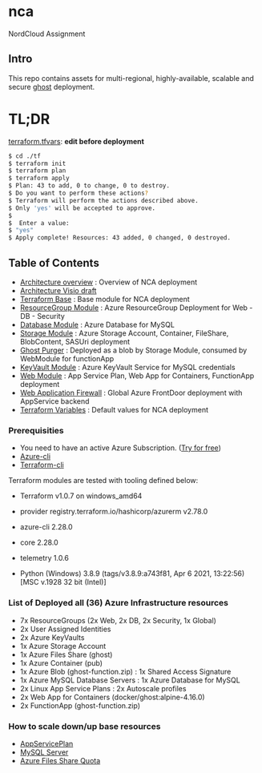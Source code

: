 # nca
NordCloud Assignment

## Intro
This repo contains assets for multi-regional, highly-available, scalable and secure [ghost](https://docs.ghost.org) deployment.

# TL;DR
[terraform.tfvars](./tf/terraform.tfvars): **edit before deployment**
```bash
$ cd ./tf
$ terraform init
$ terraform plan
$ terraform apply
$ Plan: 43 to add, 0 to change, 0 to destroy.
$ Do you want to perform these actions?
$ Terraform will perform the actions described above.
$ Only 'yes' will be accepted to approve.
$
$  Enter a value:
$ "yes"
$ Apply complete! Resources: 43 added, 0 changed, 0 destroyed.
```

## Table of Contents
- [Architecture overview](./NCA-HA-Architecture.pdf) : Overview of NCA deployment
- [Architecture Visio draft](./NCA-HA.vsdx)
- [Terraform Base](./tf/) : Base module for NCA deployment
- [ResourceGroup Module](./tf/rg/) : Azure ResourceGroup Deployment for Web - DB - Security
- [Database Module](./tf/db/) : Azure Database for MySQL
- [Storage Module](./tf/storage/) : Azure Storage Account, Container, FileShare, BlobContent, SASUri deployment
- [Ghost Purger](./tf/storage/artifacts/) : Deployed as a blob by Storage Module, consumed by WebModule for functionApp
- [KeyVault Module](./tf/vault/) : Azure KeyVault Service for MySQL credentials
- [Web Module](./tf/web/) : App Service Plan, Web App for Containers, FunctionApp deployment
- [Web Application Firewall](./tf/waf/) : Global Azure FrontDoor deployment with AppService backend
- [Terraform Variables](./tf/terraform.tfvars) : Default values for NCA deployment

### Prerequisities
- You need to have an active Azure Subscription. ([Try for free](https://azure.microsoft.com/en-us/free/))
- [Azure-cli](https://docs.microsoft.com/en-us/cli/azure/install-azure-cli)
- [Terraform-cli](https://www.terraform.io/docs/cli/index.html)


Terraform modules are tested with tooling defined below:
- Terraform v1.0.7 on windows_amd64
-  provider registry.terraform.io/hashicorp/azurerm v2.78.0

- azure-cli                         2.28.0
- core                              2.28.0
- telemetry                          1.0.6
- Python (Windows) 3.8.9 (tags/v3.8.9:a743f81, Apr  6 2021, 13:22:56) [MSC v.1928 32 bit (Intel)]

### List of Deployed all (36) Azure Infrastructure resources
- 7x ResourceGroups (2x Web, 2x DB, 2x Security, 1x Global)
- 2x User Assigned Identities
- 2x Azure KeyVaults
- 1x Azure Storage Account
- 1x Azure Files Share (ghost)
- 1x Azure Container (pub)
- 1x Azure Blob (ghost-function.zip) : 1x Shared Access Signature
- 1x Azure MySQL Database Servers : 1x Azure Database for MySQL
- 2x Linux App Service Plans : 2x Autoscale profiles
- 2x Web App for Containers (docker/ghost:alpine-4.16.0)
- 2x FunctionApp (ghost-function.zip)

### How to scale down/up base resources
- [AppServicePlan](./tf/web/main.tf#L19)
- [MySQL Server](./tf/db/main.tf#L17)
- [Azure Files Share Quota](./tf/storage/main.tf#L27)
